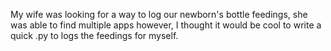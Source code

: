 My wife was looking for a way to log our newborn's bottle feedings, she was able to find multiple apps
however, I thought it would be cool to write a quick .py to logs the feedings for myself. 

